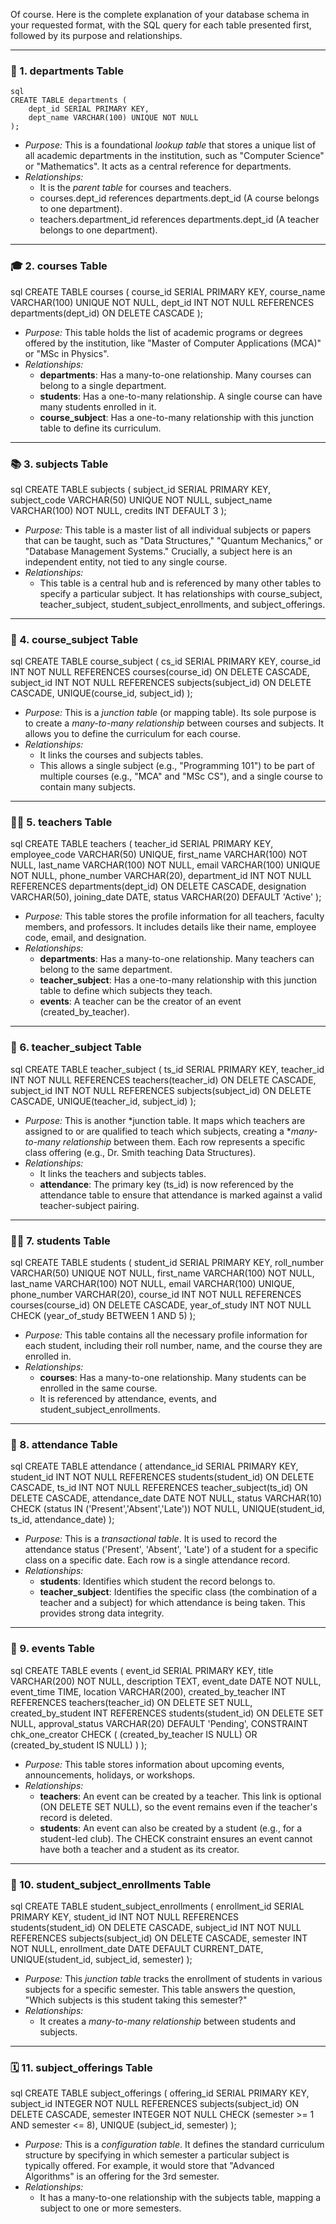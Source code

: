 Of course. Here is the complete explanation of your database schema in your requested format, with the SQL query for each table presented first, followed by its purpose and relationships.

-----

### 🏢 1. departments Table

```
sql
CREATE TABLE departments (
    dept_id SERIAL PRIMARY KEY,
    dept_name VARCHAR(100) UNIQUE NOT NULL
);
```

  * *Purpose:* This is a foundational *lookup table* that stores a unique list of all academic departments in the institution, such as "Computer Science" or "Mathematics". It acts as a central reference for departments.
  * *Relationships:*
      * It is the *parent table* for courses and teachers.
      * courses.dept_id references departments.dept_id (A course belongs to one department).
      * teachers.department_id references departments.dept_id (A teacher belongs to one department).

-----

### 🎓 2. courses Table

sql
CREATE TABLE courses (
    course_id SERIAL PRIMARY KEY,
    course_name VARCHAR(100) UNIQUE NOT NULL,
    dept_id INT NOT NULL REFERENCES departments(dept_id) ON DELETE CASCADE
);


  * *Purpose:* This table holds the list of academic programs or degrees offered by the institution, like "Master of Computer Applications (MCA)" or "MSc in Physics".
  * *Relationships:*
      * **departments**: Has a many-to-one relationship. Many courses can belong to a single department.
      * **students**: Has a one-to-many relationship. A single course can have many students enrolled in it.
      * **course_subject**: Has a one-to-many relationship with this junction table to define its curriculum.

-----

### 📚 3. subjects Table

sql
CREATE TABLE subjects (
    subject_id SERIAL PRIMARY KEY,
    subject_code VARCHAR(50) UNIQUE NOT NULL,
    subject_name VARCHAR(100) NOT NULL,
    credits INT DEFAULT 3
);


  * *Purpose:* This table is a master list of all individual subjects or papers that can be taught, such as "Data Structures," "Quantum Mechanics," or "Database Management Systems." Crucially, a subject here is an independent entity, not tied to any single course.
  * *Relationships:*
      * This table is a central hub and is referenced by many other tables to specify a particular subject. It has relationships with course_subject, teacher_subject, student_subject_enrollments, and subject_offerings.

-----

### 🔗 4. course_subject Table

sql
CREATE TABLE course_subject (
    cs_id SERIAL PRIMARY KEY,
    course_id INT NOT NULL REFERENCES courses(course_id) ON DELETE CASCADE,
    subject_id INT NOT NULL REFERENCES subjects(subject_id) ON DELETE CASCADE,
    UNIQUE(course_id, subject_id)
);


  * *Purpose:* This is a *junction table* (or mapping table). Its sole purpose is to create a *many-to-many relationship* between courses and subjects. It allows you to define the curriculum for each course.
  * *Relationships:*
      * It links the courses and subjects tables.
      * This allows a single subject (e.g., "Programming 101") to be part of multiple courses (e.g., "MCA" and "MSc CS"), and a single course to contain many subjects.

-----

### 🧑‍🏫 5. teachers Table

sql
CREATE TABLE teachers (
    teacher_id SERIAL PRIMARY KEY,
    employee_code VARCHAR(50) UNIQUE,
    first_name VARCHAR(100) NOT NULL,
    last_name VARCHAR(100) NOT NULL,
    email VARCHAR(100) UNIQUE NOT NULL,
    phone_number VARCHAR(20),
    department_id INT NOT NULL REFERENCES departments(dept_id) ON DELETE CASCADE,
    designation VARCHAR(50),
    joining_date DATE,
    status VARCHAR(20) DEFAULT 'Active'
);


  * *Purpose:* This table stores the profile information for all teachers, faculty members, and professors. It includes details like their name, employee code, email, and designation.
  * *Relationships:*
      * **departments**: Has a many-to-one relationship. Many teachers can belong to the same department.
      * **teacher_subject**: Has a one-to-many relationship with this junction table to define which subjects they teach.
      * **events**: A teacher can be the creator of an event (created_by_teacher).

-----

### 🔗 6. teacher_subject Table

sql
CREATE TABLE teacher_subject (
    ts_id SERIAL PRIMARY KEY,
    teacher_id INT NOT NULL REFERENCES teachers(teacher_id) ON DELETE CASCADE,
    subject_id INT NOT NULL REFERENCES subjects(subject_id) ON DELETE CASCADE,
    UNIQUE(teacher_id, subject_id)
);


  * *Purpose:* This is another *junction table. It maps which teachers are assigned to or are qualified to teach which subjects, creating a **many-to-many relationship* between them. Each row represents a specific class offering (e.g., Dr. Smith teaching Data Structures).
  * *Relationships:*
      * It links the teachers and subjects tables.
      * **attendance**: The primary key (ts_id) is now referenced by the attendance table to ensure that attendance is marked against a valid teacher-subject pairing.

-----

### 🧑‍🎓 7. students Table

sql
CREATE TABLE students (
    student_id SERIAL PRIMARY KEY,
    roll_number VARCHAR(50) UNIQUE NOT NULL,
    first_name VARCHAR(100) NOT NULL,
    last_name VARCHAR(100) NOT NULL,
    email VARCHAR(100) UNIQUE,
    phone_number VARCHAR(20),
    course_id INT NOT NULL REFERENCES courses(course_id) ON DELETE CASCADE,
    year_of_study INT NOT NULL CHECK (year_of_study BETWEEN 1 AND 5)
);


  * *Purpose:* This table contains all the necessary profile information for each student, including their roll number, name, and the course they are enrolled in.
  * *Relationships:*
      * **courses**: Has a many-to-one relationship. Many students can be enrolled in the same course.
      * It is referenced by attendance, events, and student_subject_enrollments.

-----

### 📝 8. attendance Table

sql
CREATE TABLE attendance (
    attendance_id SERIAL PRIMARY KEY,
    student_id INT NOT NULL REFERENCES students(student_id) ON DELETE CASCADE,
    ts_id INT NOT NULL REFERENCES teacher_subject(ts_id) ON DELETE CASCADE,
    attendance_date DATE NOT NULL,
    status VARCHAR(10) CHECK (status IN ('Present','Absent','Late')) NOT NULL,
    UNIQUE(student_id, ts_id, attendance_date)
);


  * *Purpose:* This is a *transactional table*. It is used to record the attendance status ('Present', 'Absent', 'Late') of a student for a specific class on a specific date. Each row is a single attendance record.
  * *Relationships:*
      * **students**: Identifies which student the record belongs to.
      * **teacher_subject**: Identifies the specific class (the combination of a teacher and a subject) for which attendance is being taken. This provides strong data integrity.

-----

### 🎉 9. events Table

sql
CREATE TABLE events (
    event_id SERIAL PRIMARY KEY,
    title VARCHAR(200) NOT NULL,
    description TEXT,
    event_date DATE NOT NULL,
    event_time TIME,
    location VARCHAR(200),
    created_by_teacher INT REFERENCES teachers(teacher_id) ON DELETE SET NULL,
    created_by_student INT REFERENCES students(student_id) ON DELETE SET NULL,
    approval_status VARCHAR(20) DEFAULT 'Pending',
    CONSTRAINT chk_one_creator CHECK ( (created_by_teacher IS NULL) OR (created_by_student IS NULL) )
);


  * *Purpose:* This table stores information about upcoming events, announcements, holidays, or workshops.
  * *Relationships:*
      * **teachers**: An event can be created by a teacher. This link is optional (ON DELETE SET NULL), so the event remains even if the teacher's record is deleted.
      * **students**: An event can also be created by a student (e.g., for a student-led club). The CHECK constraint ensures an event cannot have both a teacher and a student as its creator.

-----

### 🔗 10. student_subject_enrollments Table

sql
CREATE TABLE student_subject_enrollments (
    enrollment_id SERIAL PRIMARY KEY,
    student_id INT NOT NULL REFERENCES students(student_id) ON DELETE CASCADE,
    subject_id INT NOT NULL REFERENCES subjects(subject_id) ON DELETE CASCADE,
    semester INT NOT NULL,
    enrollment_date DATE DEFAULT CURRENT_DATE,
    UNIQUE(student_id, subject_id, semester)
);


  * *Purpose:* This *junction table* tracks the enrollment of students in various subjects for a specific semester. This table answers the question, "Which subjects is this student taking this semester?"
  * *Relationships:*
      * It creates a *many-to-many relationship* between students and subjects.

-----

### 🗓 11. subject_offerings Table

sql
CREATE TABLE subject_offerings (
    offering_id SERIAL PRIMARY KEY,
    subject_id INTEGER NOT NULL REFERENCES subjects(subject_id) ON DELETE CASCADE,
    semester INTEGER NOT NULL CHECK (semester >= 1 AND semester <= 8),
    UNIQUE (subject_id, semester)
);


  * *Purpose:* This is a *configuration table*. It defines the standard curriculum structure by specifying in which semester a particular subject is typically offered. For example, it would store that "Advanced Algorithms" is an offering for the 3rd semester.
  * *Relationships:*
      * It has a many-to-one relationship with the subjects table, mapping a subject to one or more semesters.
